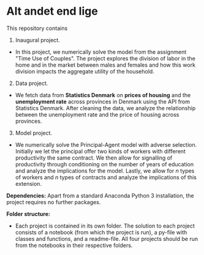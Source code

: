 # Alt andet end lige

This repository contains  
1. Inaugural project. 
- In this project, we numerically solve the model from the assignment "Time Use of Couples". The project explores the division of labor in the home and in the market between males and females and how this work division impacts the aggregate utility of the household.

2. Data project. 
- We fetch data from **Statistics Denmark** on **prices of housing** and the **unemployment rate** across provinces in Denmark using the API from Statistics Denmark. After cleaning the data, we analyze the relationship between the unemployment rate and the price of housing across provinces. 

3. Model project. 
- We numerically solve the Principal-Agent model with adverse selection. Initially we let the principal offer two kinds of workers with different productivity the same contract. We then allow for signalling of productivity through conditioning on the number of years of education and analyze the implications for the model. Lastly, we allow for *n* types of workers and *n* types of contracts and analyze the implications of this extension.

**Dependencies:** Apart from a standard Anaconda Python 3 installation, the project requires no further packages.

**Folder structure:** 
- Each project is contained in its own folder. The solution to each project consists of a notebook (from which the project is run), a py-file with classes and functions, and a readme-file. All four projects should be run from the notebooks in their respective folders. 
